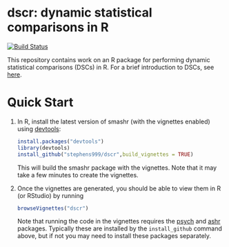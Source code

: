 # dscr: dynamic statistical comparisons in R

[![Build Status](https://travis-ci.org/stephens999/dscr.png?branch=master)](https://travis-ci.org/stephens999/dscr)

This repository contains work on an R package for performing dynamic
statistical comparisons (DSCs) in R. For a brief introduction to DSCs,
see [here](intro.md).

# Quick Start

1. In R, install the latest version of smashr (with the vignettes
   enabled) using [devtools][devtools]:

   ```R
   install.packages("devtools")
   library(devtools)
   install_github("stephens999/dscr",build_vignettes = TRUE)
   ```

   This will build the smashr package with the vignettes. Note that it
   may take a few minutes to create the vignettes.

2. Once the vignettes are generated, you should be able to view them
   in R (or RStudio) by running

   ```R
   browseVignettes("dscr")
   ```

   Note that running the code in the vignettes requires the
   [psych][psych] and [ashr][ashr] packages. Typically these are
   installed by the `install_github` command above, but if not you may
   need to install these packages separately.

[devtools]: https://github.com/r-lib/devtools
[ashr]: https://github.com/stephens999/ashr
[psych]: https://cran.r-project.org/package=psych
